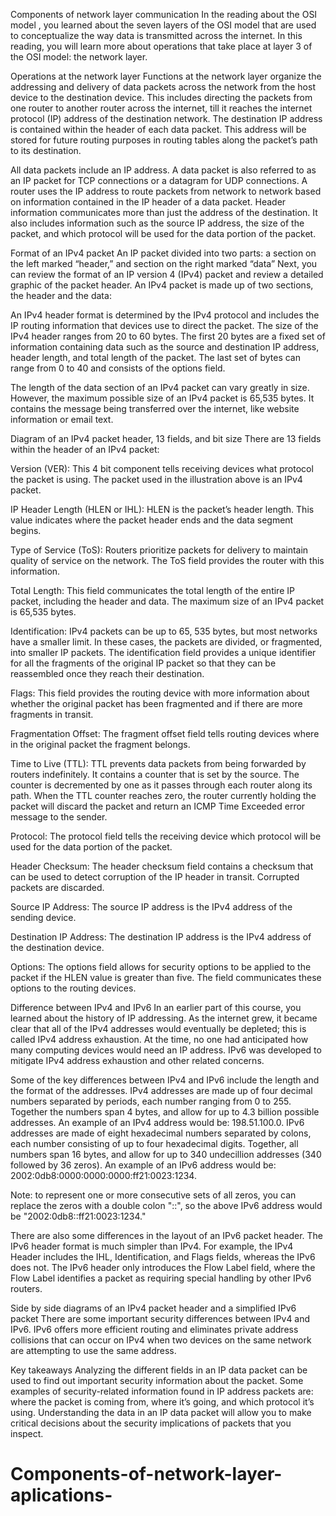Components of network layer communication
In the reading about the 
OSI model
, you learned about the seven layers of the OSI model that are used to conceptualize the way data is transmitted across the internet. In this reading, you will learn more about operations that take place at layer 3 of the OSI model: the network layer.

Operations at the network layer
Functions at the network layer organize the addressing and delivery of data packets across the network from the host device to the destination device. This includes directing the packets from one router to another router across the internet, till it reaches the internet protocol (IP) address of the destination network. The destination IP address is contained within the header of each data packet. This address will be stored for future routing purposes in  routing tables along the packet’s path to its destination.

All data packets include an IP address. A data packet is also referred to as an IP packet for TCP connections or a datagram for UDP connections. A router uses the IP address to route packets from network to network based on information contained in the IP header of a data packet. Header information communicates more than just the address of the destination. It also includes information such as the source IP address, the size of the packet, and which protocol will be used for the data portion of the packet. 

Format of an IPv4 packet
An IP packet divided into two parts: a section on the left marked “header,” and section on the right marked “data”
Next, you can review the format of an IP version 4 (IPv4) packet and review a detailed graphic of the packet header. An IPv4 packet is made up of two sections, the header and the data:

An IPv4 header format is determined by the IPv4 protocol and includes the IP routing information that devices use to direct the packet. The size of the IPv4 header ranges from 20 to 60 bytes. The first 20 bytes are a fixed set of information containing data such as the source and destination IP address, header length, and total length of the packet. The last set of bytes can range from 0 to 40 and consists of the options field.

The length of the data section of an IPv4 packet can vary greatly in size. However, the maximum possible size of an IPv4 packet is 65,535 bytes. It contains the message being transferred over the internet, like website information or email text. 

Diagram of an IPv4 packet header, 13 fields, and bit size
There are 13 fields within the header of an IPv4 packet:

Version (VER): This 4 bit component tells receiving devices what protocol the packet is using. The packet used in the illustration above is an IPv4 packet.

IP Header Length (HLEN or IHL): HLEN is the packet’s header length. This value indicates where the packet header ends and the data segment begins. 

Type of Service (ToS): Routers prioritize packets for delivery to maintain quality of service on the network. The ToS field provides the router with this information.

Total Length: This field communicates the total length of the entire IP packet, including the header and data. The maximum size of an IPv4 packet is 65,535 bytes.

Identification: IPv4 packets can be up to 65, 535 bytes, but most networks have a smaller limit. In these cases, the packets are divided, or fragmented, into smaller IP packets. The identification field provides a unique identifier for all the fragments of the original IP packet so that they can be reassembled once they reach their destination.

Flags: This field provides the routing device with more information about whether the original packet has been fragmented and if there are more fragments in transit.

Fragmentation Offset: The fragment offset field tells routing devices where in the original packet the fragment belongs.

Time to Live (TTL): TTL prevents data packets from being forwarded by routers indefinitely. It contains a counter that is set by the source. The counter is decremented by one as it passes through each router along its path. When the TTL counter reaches zero, the router currently holding the packet will discard the packet and return an ICMP Time Exceeded error message to the sender. 

Protocol: The protocol field tells the receiving device which protocol will be used for the data portion of the packet.

Header Checksum: The header checksum field contains a checksum that can be used to detect corruption of the IP header in transit. Corrupted packets are discarded.

Source IP Address: The source IP address is the IPv4 address of the sending device.

Destination IP Address: The destination IP address is the IPv4 address of the destination device.

Options: The options field allows for security options to be applied to the packet if the HLEN value is greater than five. The field communicates these options to the routing devices.

Difference between IPv4 and IPv6
In an earlier part of this course, you learned about the history of IP addressing. As the internet grew, it became clear that all of the IPv4 addresses would eventually be depleted; this is called IPv4 address exhaustion. At the time, no one had anticipated how many computing devices would need an IP address. IPv6 was developed to mitigate IPv4 address exhaustion and other related concerns. 

Some of the key differences between IPv4 and IPv6 include the length and the format of the addresses. IPv4 addresses are made up of four decimal numbers separated by periods, each number ranging from 0 to 255. Together the numbers span 4 bytes, and allow for up to 4.3 billion possible addresses. An example of an IPv4 address would be: 198.51.100.0. IPv6 addresses are made of eight hexadecimal numbers separated by colons, each number consisting of up to four hexadecimal digits. Together, all numbers span 16 bytes, and allow for up to 340 undecillion addresses (340 followed by 36 zeros). An example of an IPv6 address would be: 2002:0db8:0000:0000:0000:ff21:0023:1234.

Note: to represent one or more consecutive sets of all zeros, you can replace the zeros with a double colon "::", so the above IPv6 address would be "2002:0db8::ff21:0023:1234."

There are also some differences in the layout of an IPv6 packet header. The IPv6 header format is much simpler than IPv4. For example, the IPv4 Header includes the IHL, Identification, and Flags fields, whereas the IPv6 does not. The IPv6 header only introduces the Flow Label field, where the Flow Label identifies a packet as requiring special handling by other IPv6 routers. 

Side by side diagrams of an IPv4 packet header and a simplified IPv6 packet
There are some important security differences between IPv4 and IPv6. IPv6 offers more efficient routing and eliminates private address collisions that can occur on IPv4 when two devices on the same network are attempting to use the same address. 

Key takeaways
Analyzing the different fields in an IP data packet can be used to find out important security information about the packet. Some examples of security-related information found in IP address packets are: where the packet is coming from, where it’s going, and which protocol it’s using. Understanding the data in an IP data packet will allow you to make critical decisions about the security implications of packets that you inspect.


# Components-of-network-layer-aplications-
